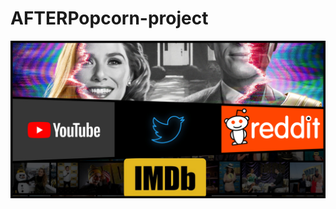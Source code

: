 # AFTERPopcorn-project

![alt text](https://github.com/emmafrax/AFTERPopcorn-project/blob/main/collage.png?raw=true)
